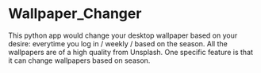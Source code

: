 # Wallpaper_Changer
This python app would change your desktop wallpaper based on your desire: everytime you log in / weekly / based on the season. All the wallpapers are of a high quality from Unsplash. One specific feature is that it can change wallpapers based on season.
